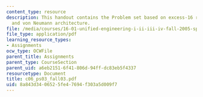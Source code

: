 ```yaml
---
content_type: resource
description: This handout contains the Problem set based on excess-16 representation
  and von Neumann architecture.
file: /media/courses/16-01-unified-engineering-i-ii-iii-iv-fall-2005-spring-2006/8a843d3406525fe47694f303a5d009f7_c06_ps03_fall03.pdf
file_type: application/pdf
learning_resource_types:
- Assignments
ocw_type: OCWFile
parent_title: Assignments
parent_type: CourseSection
parent_uid: a6eb2151-6f41-806d-94ff-dc83eb5f4337
resourcetype: Document
title: c06_ps03_fall03.pdf
uid: 8a843d34-0652-5fe4-7694-f303a5d009f7
---
```

